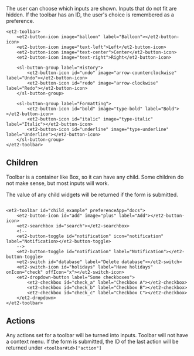 The user can choose which inputs are shown. Inputs that do
not fit are hidden. If the toolbar has an ID, the user's choice is remembered as a preference.

```html:preview
<et2-toolbar>
    <et2-button-icon image="balloon" label="Balloon"></et2-button-icon>
    <et2-button-icon image="text-left">Left</et2-button-icon>
    <et2-button-icon image="text-center">Center</et2-button-icon>
    <et2-button-icon image="text-right">Right</et2-button-icon>
    
    <sl-button-group label="History">
        <et2-button-icon id="undo" image="arrow-counterclockwise" label="Undo"></et2-button-icon>
        <et2-button-icon id="redo" image="arrow-clockwise" label="Redo"></et2-button-icon>
    </sl-button-group>

    <sl-button-group label="Formatting">
        <et2-button-icon id="bold" image="type-bold" label="Bold"></et2-button-icon>
        <et2-button-icon id="italic" image="type-italic" label="Italic"></et2-button-icon>
        <et2-button-icon id="underline" image="type-underline" label="Underline"></et2-button-icon>
    </sl-button-group>
</et2-toolbar>
```

## Children

Toolbar is a container like Box, so it can have any child. Some children do not make sense, but most inputs will work.

The value of any child widgets will be returned if the form is submitted.

```html:preview

<et2-toolbar id="child_example" preferenceApp="docs">
    <et2-button-icon id="add" image="plus" label="Add"></et2-button-icon>
    <et2-searchbox id="search"></et2-searchbox> 
    <!--
    <et2-button-toggle id="notification" icon="notification" label="Notification></et2-button-toggle>
    -->
    <et2-button-toggle id="notification" label="Notification"></et2-button-toggle>
    <et2-switch id="database" label="Delete database"></et2-switch>
    <et2-switch-icon id="holidays" label="Have holidays" onIcon="check" offIcon="x"></et2-switch-icon>
    <et2-dropdown-button label="Some checkboxes">
        <et2-checkbox id="check_a" label="Checkbox A"></et2-checkbox>
        <et2-checkbox id="check_b" label="Checkbox B"></et2-checkbox>
        <et2-checkbox id="check_c" label="Checkbox C"></et2-checkbox>
    </et2-dropdown>
</et2-toolbar>

```

## Actions

Any actions set for a toolbar will be turned into inputs. Toolbar will not have a context menu.
If the form is submitted, the ID of the last action will be returned under `<toolbar#id>["action"]`